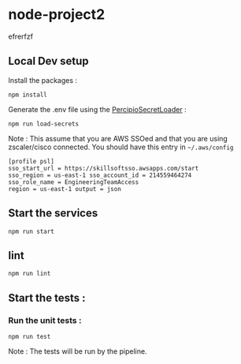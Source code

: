 # node-project2
efrerfzf


  ## Local Dev setup

  Install the packages :

  ```
  npm install
  ```

  Generate the .env file using the [PercipioSecretLoader](https://skillsoftdev.atlassian.net/wiki/spaces/PSS/pages/3535470673/Percipio+Secret+Loader) :

  ```
  npm run load-secrets
  ```

  Note : This assume that you are AWS SSOed and that you are using zscaler/cisco connected. You should have this entry in `~/.aws/config`

  ```
  [profile psl]
  sso_start_url = https://skillsoftsso.awsapps.com/start
  sso_region = us-east-1 sso_account_id = 214559464274
  sso_role_name = EngineeringTeamAccess
  region = us-east-1 output = json
  ```

  ## Start the services

  ```
  npm run start
  ```

  ## lint

  `npm run lint`

  ## Start the tests :

  ### Run the unit tests :

  ```
  npm run test
  ```

  Note : The tests will be run by the pipeline.
